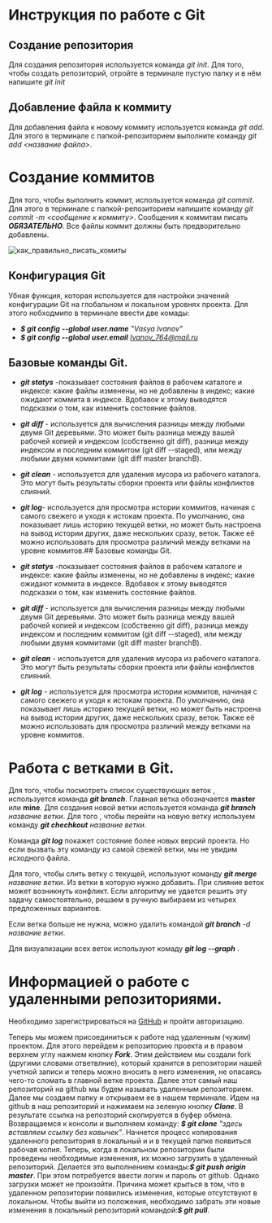 # Инструкция по работе с Git

## Создание репозитория
Для создания репозитория используется команда *git init*. Для того, чтобы создать репозиторий, отройте в терминале пустую папку и в нём напишите *git init*

## Добавление файла к коммиту
Для добавления файла к новому коммиту используется команда *git add*. Для этого в терминале с папкой-репозиторием выполните команду *git add <название файла>*.

# Создание коммитов
Для того, чтобы выполнить коммит, используется команда *git commit*. Для этого в терминале с папкой-репозиторием напишите команду *git commit -m <сообщение к коммиту>*. Сообщения к коммитам писать ***ОБЯЗАТЕЛЬНО***. Все файлы коммит должны быть предворительно добавлены.

![как_правильно_писать_комиты](коммиты.jPG)


## Конфигурация Git

Убная функция, которая используется для настройки значений конфигурации Git на глобальном и локальном уровнях проекта. Для этого нобходмипо в терминале ввести две комады:
*  *__$ git config --global user.name__ "Vasya Ivanov"*
*  *__$ git config --global user.email__ Ivanov_764@mail.ru*

## Базовые команды Git.

* *__git statys__* -показывает состояния файлов в рабочем каталоге и индексе: какие файлы изменены, но не добавлены в индекс; какие ожидают коммита в индексе. Вдобавок к этому выводятся подсказки о том, как изменить состояние файлов.

* *__git diff__* - используется для вычисления разницы между любыми двумя Git деревьями. Это может быть разница между вашей рабочей копией и индексом (собственно git diff), разница между индексом и последним коммитом (git diff --staged), или между любыми двумя коммитами (git diff master branchB).

* *__git clean__* - используется для удаления мусора из рабочего каталога. Это могут быть результаты сборки проекта или файлы конфликтов слияний.

* *__git log__*- используется для просмотра истории коммитов, начиная с самого свежего и уходя к истокам проекта. По умолчанию, она показывает лишь историю текущей ветки, но может быть настроена на вывод истории других, даже нескольких сразу, веток. Также её можно использовать для просмотра различий между ветками на уровне коммитов.## Базовые команды Git.

* *__git statys__* -показывает состояния файлов в рабочем каталоге и индексе: какие файлы изменены, но не добавлены в индекс; какие ожидают коммита в индексе. Вдобавок к этому выводятся подсказки о том, как изменить состояние файлов.

* *__git diff__* - используется для вычисления разницы между любыми двумя Git деревьями. Это может быть разница между вашей рабочей копией и индексом (собственно git diff), разница между индексом и последним коммитом (git diff --staged), или между любыми двумя коммитами (git diff master branchB).

* *__git clean__* - используется для удаления мусора из рабочего каталога. Это могут быть результаты сборки проекта или файлы конфликтов слияний.

* *__git log__* - используется для просмотра истории коммитов, начиная с самого свежего и уходя к истокам проекта. По умолчанию, она показывает лишь историю текущей ветки, но может быть настроена на вывод истории других, даже нескольких сразу, веток. Также её можно использовать для просмотра различий между ветками на уровне коммитов.

# Работа с ветками в Git.

Для того, чтобы посмотреть список существующих веток , используется команда *__git branch__*. Главная ветка обозначается __master__ или __mine__.
Для создания новой ветки используется команда  *__git branch__ название ветки*. Для того , чтобы перейти на новую ветку используем команду *__git chechkout__ название ветки*.

Команда *__git log__* покажет состояние более новых версий проекта. Но если вызвать эту команду из самой свежей ветки, мы не увидим исходного файла.

Для того, чтобы слить ветку с текущей, используют команду *__git merge__ название ветки*. Из ветки в которую нужно добавить. При слияние веток может возникнуть конфликт. Если алгоритму не удается решить эту задачу самостоятельно, решаем в ручную выбираем из четырех предложенных вариантов.

Если ветка больше не нужна, можно удалить командой *__git branch__ -d название ветки*. 

Для визуализации всех веток используют комаду *__git log --graph__* .
# Информацией о работе с удаленными репозиториями.

Необходимо зарегистрироваться на [GitHub](https://github.com/) и пройти авторизацию. 

Теперь мы можем присоединиться к работе над удаленным (чужим) проектом. Для этого перейдем к репозиторию проекта и в правом верхнем углу нажмем кнопку *__Fork__*. Этим действием мы создали fork (другими словами ответвлние), который хранится в репозитории нашей учетной записи и теперь можно вносить в него изменения, не опасаясь чего-то сломать в главной ветке проекта. Далее этот самый наш репозиторий на github мы будем называть удаленным репозиторием.
Далее мы создаем папку и открываем ее в нашем терминале. Идем на github в наш репозиторий и нажимаем на зеленую кнопку *__Clone__*. В результате ссылка на репозторий скопируется в буфер обмена. Возвращаемся к консоли и выполняем команду: *__$ git clone__ "здесь вставляем ссылку без кавычек"*. Начнется процесс копирования удаленного репозитория в локальный и и в текущей папке появиться рабочая копия.
Теперь, когда в локальном репозитории были проведены необходимые изменения, их можно загрузить в удаленный репозиторий.
Делается это выполнением команды:*__$ git push origin master__*. При этом потребуется ввести логин и пароль от github. Однако загрузки может не произойти. Причина может крыться в том, что в удаленном репозитории появились изменения, которые отсутствуют в локальном. Чтобы выйти из положения, необходимо забрать эти новые
изменения в локальный репозиторий командой:*__$ git pull__*.

